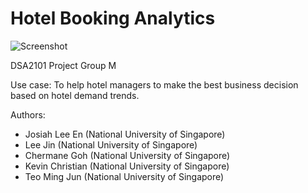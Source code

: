 # Hotel Booking Analytics

![Screenshot](https://www.hotellinksolutions.com/images/blog/avt.jpg)

DSA2101 Project Group M

Use case: To help hotel managers to make the best business decision based on hotel demand trends.

Authors:
- Josiah Lee En (National University of Singapore)
- Lee Jin (National University of Singapore)
- Chermane Goh (National University of Singapore)
- Kevin Christian (National University of Singapore)
- Teo Ming Jun (National University of Singapore)
